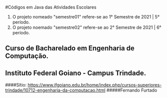 #Códigos em Java das Atividades Escolares
  1. O projeto nomeado "semestre01" refere-se ao 1° Semestre de 2021 | 5° período.
  2. O projeto noemado "semestre02" refere-se ao 2° Semestre de 2021 | 6° período.

## Curso de Bacharelado em Engenharia de Computação.
## Instituto Federal Goiano - Campus Trindade.

####Sítio: https://www.ifgoiano.edu.br/home/index.php/cursos-superiores-trindade/10712-engenharia-da-computacao.html
#####Fernando Furtado
